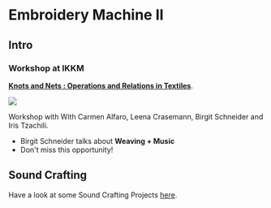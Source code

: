 
# Embroidery Machine II #

## Intro ##

### Workshop at IKKM ###

**[Knots and Nets : Operations and Relations in Textiles](http://ikkm-weimar.de/veranstaltungen/alle/knots-and-nets-operations-and-relations-in-textiles/)**.

![](https://web.archive.org/web/20150126145701/https://pbs.twimg.com/media/B7veNEgIYAA12Qf.png)

Workshop with With Carmen Alfaro, Leena Crasemann, Birgit Schneider and Iris Tzachili.  


* Birgit Schneider talks about **Weaving + Music**
* Don't miss this opportunity!

## Sound Crafting ##

Have a look at some Sound Crafting Projects [here](../tools/sound-crafting).





